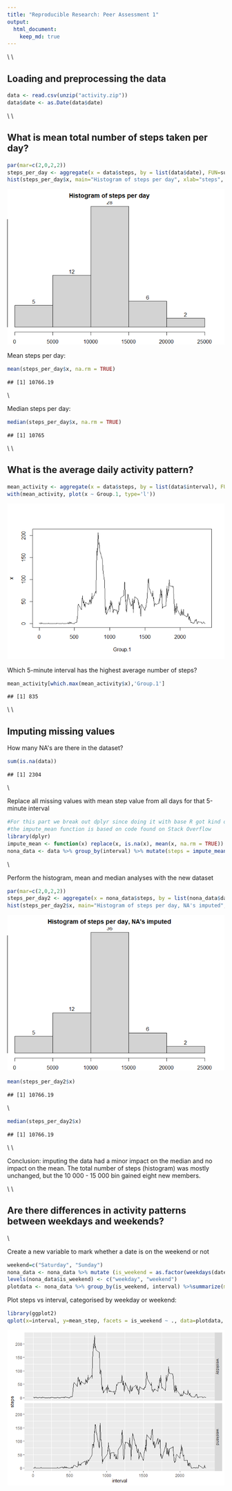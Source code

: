 ```yaml
---
title: "Reproducible Research: Peer Assessment 1"
output: 
  html_document:
    keep_md: true
---
```

\ 
\ 

## Loading and preprocessing the data

```r
data <- read.csv(unzip("activity.zip"))
data$date <- as.Date(data$date)
```
\ 
\ 

## What is mean total number of steps taken per day?

```r
par(mar=c(2,0,2,2))
steps_per_day <- aggregate(x = data$steps, by = list(data$date), FUN=sum)
hist(steps_per_day$x, main="Histogram of steps per day", xlab="steps", labels=TRUE)
```

![](PA1_template_files/figure-html/unnamed-chunk-2-1.png)<!-- -->

Mean steps per day:

```r
mean(steps_per_day$x, na.rm = TRUE)
```

```
## [1] 10766.19
```
\ 

Median steps per day:

```r
median(steps_per_day$x, na.rm = TRUE)
```

```
## [1] 10765
```
\ 
\ 

## What is the average daily activity pattern?

```r
mean_activity <- aggregate(x = data$steps, by = list(data$interval), FUN=function(x) mean(x, na.rm = TRUE))
with(mean_activity, plot(x ~ Group.1, type='l'))
```

![](PA1_template_files/figure-html/unnamed-chunk-5-1.png)<!-- -->

Which 5-minute interval has the highest average number of steps?

```r
mean_activity[which.max(mean_activity$x),'Group.1']
```

```
## [1] 835
```
\ 
\ 

## Imputing missing values
How many NA's are there in the dataset?

```r
sum(is.na(data))
```

```
## [1] 2304
```
\ 

Replace all missing values with mean step value from all days for that 5-minute interval

```r
#For this part we break out dplyr since doing it with base R got kind of complicated
#the impute_mean function is based on code found on Stack Overflow
library(dplyr)
impute_mean <- function(x) replace(x, is.na(x), mean(x, na.rm = TRUE))
nona_data <- data %>% group_by(interval) %>% mutate(steps = impute_mean(steps))
```
\ 

Perform the histogram, mean and median analyses with the new dataset

```r
par(mar=c(2,0,2,2))
steps_per_day2 <- aggregate(x = nona_data$steps, by = list(nona_data$date), FUN=sum)
hist(steps_per_day2$x, main="Histogram of steps per day, NA's imputed", xlab="steps", labels=TRUE)
```

![](PA1_template_files/figure-html/unnamed-chunk-9-1.png)<!-- -->



```r
mean(steps_per_day2$x)
```

```
## [1] 10766.19
```
\ 


```r
median(steps_per_day2$x)
```

```
## [1] 10766.19
```
\ 
\ 

Conclusion: imputing the data had a minor impact on the median and no impact on the mean. The total number of steps (histogram) was mostly unchanged, but the 10 000 - 15 000 bin gained eight new members.

\ 
\ 

## Are there differences in activity patterns between weekdays and weekends?
\ 

Create a new variable to mark whether a date is on the weekend or not

```r
weekend=c("Saturday", "Sunday")
nona_data <- nona_data %>% mutate (is_weekend = as.factor(weekdays(date) %in% weekend))
levels(nona_data$is_weekend) <- c("weekday", "weekend")
plotdata <- nona_data %>% group_by(is_weekend, interval) %>%summarize(mean_step = mean(steps))
```

Plot steps vs interval, categorised by weekday or weekend:


```r
library(ggplot2)
qplot(x=interval, y=mean_step, facets = is_weekend ~ ., data=plotdata, geom="line", ylab="steps")
```

![](PA1_template_files/figure-html/unnamed-chunk-13-1.png)<!-- -->

